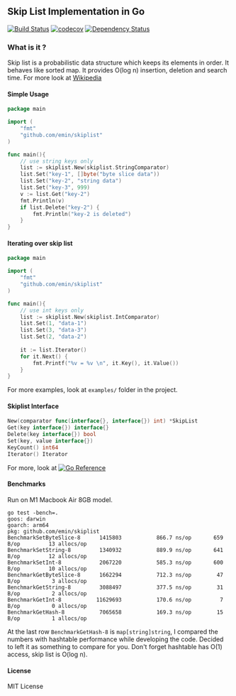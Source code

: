 ## Skip List Implementation in Go

[![Build Status](https://travis-ci.com/emin/skiplist.svg?branch=master)](https://travis-ci.com/emin/skiplist)
[![codecov](https://codecov.io/gh/emin/skiplist/branch/master/graph/badge.svg?token=G3GTH9KRRN)](https://codecov.io/gh/emin/skiplist)
[![Dependency Status](https://img.shields.io/badge/dependencies-none-green)](https://github.com/emin/skiplist/blob/master/go.mod)

### What is it ?
Skip list is a probabilistic data structure which keeps its elements in order. It behaves like sorted map. 
It provides O(log n) insertion, deletion and search time. For more look at [Wikipedia](https://en.wikipedia.org/wiki/Skip_list)


#### Simple Usage

```go
package main

import (
	"fmt"
	"github.com/emin/skiplist"
)

func main(){
    // use string keys only
    list := skiplist.New(skiplist.StringComparator)
    list.Set("key-1", []byte("byte slice data"))
    list.Set("key-2", "string data")
    list.Set("key-3", 999)
    v := list.Get("key-2")
    fmt.Println(v)
    if list.Delete("key-2") {
        fmt.Println("key-2 is deleted")
    }
}
```

#### Iterating over skip list

```go
package main

import (
	"fmt"
	"github.com/emin/skiplist"
)

func main(){
    // use int keys only
    list := skiplist.New(skiplist.IntComparator)
    list.Set(1, "data-1")
    list.Set(3, "data-3")
    list.Set(2, "data-2")
    
    it := list.Iterator()
    for it.Next() {
    	fmt.Printf("%v = %v \n", it.Key(), it.Value())
    }
}
```

For more examples, look at `examples/` folder in the project.


#### Skiplist Interface

```go
New(comparator func(interface{}, interface{}) int) *SkipList
Get(key interface{}) interface{}
Delete(key interface{}) bool
Set(key, value interface{})
KeyCount() int64
Iterator() Iterator

```

For more, look at [![Go Reference](https://pkg.go.dev/badge/github.com/emin/skiplist.svg)](https://pkg.go.dev/github.com/emin/skiplist)

#### Benchmarks

Run on M1 Macbook Air 8GB model.
```
go test -bench=.
goos: darwin
goarch: arm64
pkg: github.com/emin/skiplist
BenchmarkSetByteSlice-8   	 1415803	       866.7 ns/op	     659 B/op	      13 allocs/op
BenchmarkSetString-8      	 1340932	       889.9 ns/op	     641 B/op	      12 allocs/op
BenchmarkSetInt-8         	 2067220	       585.3 ns/op	     600 B/op	      10 allocs/op
BenchmarkGetByteSlice-8   	 1662294	       712.3 ns/op	      47 B/op	       3 allocs/op
BenchmarkGetString-8      	 3088497	       377.5 ns/op	      31 B/op	       2 allocs/op
BenchmarkGetInt-8         	11629693	       170.6 ns/op	       7 B/op	       0 allocs/op
BenchmarkGetHash-8        	 7065658	       169.3 ns/op	      15 B/op	       1 allocs/op
```
At the last row `BenchmarkGetHash-8` is `map[string]string`, I compared the numbers with hashtable performance while developing the code.
Decided to left it as something to compare for you. Don't forget hashtable has O(1) access, skip list is O(log n).

#### License

MIT License